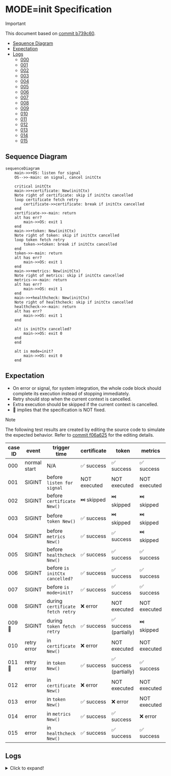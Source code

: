 # MODE=init Specification

> [!IMPORTANT]
> This document based on [commit b739c60](https://github.com/AthenZ/k8s-athenz-sia/commit/b739c6062fb7baf83e96af90cb0d1580648003fa).

- [Sequence Diagram](#sequence-diagram)
- [Expectation](#expectation)
- [Logs](#logs)
  - [000](#000)
  - [001](#001)
  - [002](#002)
  - [003](#003)
  - [004](#004)
  - [005](#005)
  - [006](#006)
  - [007](#007)
  - [008](#008)
  - [009](#009)
  - [010](#010)
  - [011](#011)
  - [012](#012)
  - [013](#013)
  - [014](#014)
  - [015](#015)

## Sequence Diagram

```mermaid
sequenceDiagram
    main->>+OS: listen for signal
    OS-->>-main: on signal, cancel initCtx

    critical initCtx
    main->>+certificate: New(initCtx)
    Note right of certificate: skip if initCtx cancelled
    loop certificate fetch retry
        certificate->>certificate: break if initCtx cancelled
    end
    certificate->>-main: return
    alt has err?
        main->>OS: exit 1
    end
    main->>+token: New(initCtx)
    Note right of token: skip if initCtx cancelled
    loop token fetch retry
        token->>token: break if initCtx cancelled
    end
    token->>-main: return
    alt has err?
        main->>OS: exit 1
    end
    main->>+metrics: New(initCtx)
    Note right of metrics: skip if initCtx cancelled
    metrics->>-main: return
    alt has err?
        main->>OS: exit 1
    end
    main->>+healthcheck: New(initCtx)
    Note right of healthcheck: skip if initCtx cancelled
    healthcheck->>-main: return
    alt has err?
        main->>OS: exit 1
    end

    alt is initCtx cancelled?
        main->>OS: exit 0
    end
    end

    alt is mode=init?
        main->>OS: exit 0
    end
```

## Expectation

- On error or signal, for system integration, the whole code block should complete its execution instead of stopping immediately.
- Retry should stop when the current context is cancelled.
- Extra execution should be skipped if the current context is cancelled.
- 🌟 implies that the specification is NOT fixed.

> [!NOTE]
> The following test results are created by editing the source code to simulate the expected behavior. Refer to [commit f06a625](https://github.com/AthenZ/k8s-athenz-sia/commit/f06a625d7de90600020f79cabadce2ef1d15a052) for the editing details.

| case ID | event        | trigger time                     | certificate  | token                 | metrics      | healthcheck  | exit code |
| ------- | ------------ | -------------------------------- | ------------ | --------------------- | ------------ | ------------ | --------- |
| 000     | normal start | N/A                              | ✅ success    | ✅ success             | ✅ success    | ✅ success    | 0         |
| 001     | SIGINT       | before `listen for signal`       | NOT executed | NOT executed          | NOT executed | NOT executed | 2         |
| 002     | SIGINT       | before `certificate New()`       | ⏭️ skipped    | ⏭️ skipped             | ⏭️ skipped    | ⏭️ skipped    | 0         |
| 003     | SIGINT       | before `token New()`             | ✅ success    | ⏭️ skipped             | ⏭️ skipped    | ⏭️ skipped    | 0         |
| 004     | SIGINT       | before `metrics New()`           | ✅ success    | ✅ success             | ⏭️ skipped    | ⏭️ skipped    | 0         |
| 005     | SIGINT       | before `healthcheck New()`       | ✅ success    | ✅ success             | ✅ success    | ⏭️ skipped    | 0         |
| 006     | SIGINT       | before `is initCtx cancelled?`   | ✅ success    | ✅ success             | ✅ success    | ✅ success    | 0         |
| 007     | SIGINT       | before `is mode=init?`           | ✅ success    | ✅ success             | ✅ success    | ✅ success    | 0         |
| 008     | SIGINT       | during `certificate fetch retry` | ❌ error      | NOT executed          | NOT executed | NOT executed | 1         |
| 009 🌟   | SIGINT       | during `token fetch retry`       | ✅ success    | ✅ success (partially) | ⏭️ skipped    | ⏭️ skipped    | 0         |
| 010     | retry error  | in  `certificate New()`          | ❌ error      | NOT executed          | NOT executed | NOT executed | 1         |
| 011 🌟   | retry error  | in  `token New()`                | ✅ success    | ✅ success (partially) | ✅ success    | ✅ success    | 0         |
| 012     | error        | in `certificate New()`           | ❌ error      | NOT executed          | NOT executed | NOT executed | 1         |
| 013     | error        | in  `token New()`                | ✅ success    | ❌ error               | NOT executed | NOT executed | 1         |
| 014     | error        | in  `metrics New()`              | ✅ success    | ✅ success             | ❌ error      | NOT executed | 1         |
| 015     | error        | in  `healthcheck New()`          | ✅ success    | ✅ success             | ✅ success    | ❌ error      | 1         |

## Logs

<details>
<summary>Click to expand!</summary>

### 000

```text
...
INFO[2024-03-14T00:09:43+09:00] [New Role Certificate] Subject: CN=user.wfan.provider:role.dummy-role,OU=Athenz,O=,ST=,C=US, Issuer: CN=YPKI Signed Athenz CA,OU=Athenz,O=Athenz,ST=Tokyo,C=JP, NotBefore: 2024-03-13 15:09:43 +0000 UTC, NotAfter: 2054-02-06 02:13:43 +0000 UTC, SerialNumber: 1710342583035, DNSNames: [mac.user-wfan-instance.athenz.yahoo.co.jp]
...
INFO[2024-03-14T00:09:43+09:00] [New Access Token] Domain: user.wfan.provider, Role: dummy-role
INFO[2024-03-14T00:09:43+09:00] [New Role Token] Domain: user.wfan.provider, Role: dummy-role
INFO[2024-03-14T00:09:43+09:00] Token server is disabled for init mode: address[:8880]
INFO[2024-03-14T00:09:43+09:00] Metrics exporter is disabled for init mode: address[:9999]
INFO[2024-03-14T00:09:43+09:00] Health check server is disabled for init mode: address[:9998]
INFO[2024-03-14T00:09:43+09:00] Init completed!
Process 95157 has exited with status 0
```

### 001

```text
INFO[2024-03-14T00:35:12+09:00] Starting [athenz-sia] with version [65da743], built on [2024-03-14T00:08:58JST+0900]
...
Process 97566 has exited with status 2
```

### 002

```text
...
INFO[2024-03-14T00:32:06+09:00] Received signal: interrupt
INFO[2024-03-14T00:32:07+09:00] Skipped certificate provider initiation
INFO[2024-03-14T00:32:07+09:00] Skipped token provider initiation
INFO[2024-03-14T00:32:07+09:00] Skipped metrics exporter initiation
INFO[2024-03-14T00:32:07+09:00] Skipped health check initiation
INFO[2024-03-14T00:32:07+09:00] Init stopped by cause: received signal: interrupt
Process 96346 has exited with status 0
```

### 003

```text
...
INFO[2024-03-14T00:29:23+09:00] Certificate provisioning is disabled with empty options: provider service[]
...
INFO[2024-03-14T00:29:23+09:00] Received signal: interrupt
...
INFO[2024-03-14T00:29:23+09:00] [New Role Certificate] Subject: CN=user.wfan.provider:role.dummy-role,OU=Athenz,O=,ST=,C=US, Issuer: CN=YPKI Signed Athenz CA,OU=Athenz,O=Athenz,ST=Tokyo,C=JP, NotBefore: 2024-03-13 15:29:23 +0000 UTC, NotAfter: 2054-02-06 02:13:23 +0000 UTC, SerialNumber: 1710343763618, DNSNames: [mac.user-wfan-instance.athenz.yahoo.co.jp]
INFO[2024-03-14T00:29:23+09:00] Skipped token provider initiation
INFO[2024-03-14T00:29:23+09:00] Skipped metrics exporter initiation
INFO[2024-03-14T00:29:23+09:00] Skipped health check initiation
INFO[2024-03-14T00:29:23+09:00] Init stopped by cause: received signal: interrupt
Process 95157 has exited with status 0
```

### 004

```text
...
INFO[2024-03-14T00:44:00+09:00] Certificate provisioning is disabled with empty options: provider service[]
...
INFO[2024-03-14T00:44:00+09:00] [New Role Certificate] Subject: CN=user.wfan.provider:role.dummy-role,OU=Athenz,O=,ST=,C=US, Issuer: CN=YPKI Signed Athenz CA,OU=Athenz,O=Athenz,ST=Tokyo,C=JP, NotBefore: 2024-03-13 15:44:00 +0000 UTC, NotAfter: 2054-02-06 02:14:00 +0000 UTC, SerialNumber: 1710344640182, DNSNames: [mac.user-wfan-instance.athenz.yahoo.co.jp]
INFO[2024-03-14T00:44:00+09:00] Create ZTS client to fetch tokens: ...
...
INFO[2024-03-14T00:44:00+09:00] Received signal: interrupt
...
INFO[2024-03-14T00:44:00+09:00] [New Access Token] Domain: user.wfan.provider, Role: dummy-role
INFO[2024-03-14T00:44:00+09:00] [New Role Token] Domain: user.wfan.provider, Role: dummy-role
INFO[2024-03-14T00:44:00+09:00] Token server is disabled for init mode: address[:8880]
INFO[2024-03-14T00:44:00+09:00] Skipped metrics exporter initiation
INFO[2024-03-14T00:44:00+09:00] Skipped health check initiation
INFO[2024-03-14T00:44:00+09:00] Init stopped by cause: received signal: interrupt
Process 1414 has exited with status 0
```

### 005

```text
...
INFO[2024-03-14T00:49:01+09:00] Token server is disabled for init mode: address[:8880]
INFO[2024-03-14T00:49:01+09:00] Metrics exporter is disabled for init mode: address[:9999]
INFO[2024-03-14T00:49:01+09:00] Received signal: interrupt
INFO[2024-03-14T00:49:02+09:00] Skipped health check initiation
INFO[2024-03-14T00:49:02+09:00] Init stopped by cause: received signal: interrupt
Process 3637 has exited with status 0
```

### 006

```text
...
INFO[2024-03-14T00:50:12+09:00] Token server is disabled for init mode: address[:8880]
INFO[2024-03-14T00:50:12+09:00] Metrics exporter is disabled for init mode: address[:9999]
INFO[2024-03-14T00:50:12+09:00] Health check server is disabled for init mode: address[:9998]
INFO[2024-03-14T00:50:12+09:00] Received signal: interrupt
INFO[2024-03-14T00:50:13+09:00] Init stopped by cause: received signal: interrupt
Process 4811 has exited with status 0
```

### 007

```text
...
INFO[2024-03-14T00:55:25+09:00] Token server is disabled for init mode: address[:8880]
INFO[2024-03-14T00:55:25+09:00] Metrics exporter is disabled for init mode: address[:9999]
INFO[2024-03-14T00:55:25+09:00] Health check server is disabled for init mode: address[:9998]
INFO[2024-03-14T00:55:25+09:00] Received signal: interrupt
INFO[2024-03-14T00:55:26+09:00] Init completed!
Process 5378 has exited with status 0
```

### 008

```text
...
WARNING[2024-03-14T00:59:25+09:00] Error while requesting x509 role certificate to identity provider: PostRoleCertificateRequest failed for principal[user.wfan.instance.mac] to get Role Subject CommonName[user.wfan.provider:role.retry], err: 403 postrolecertificaterequestext: principal user.wfan.instance.mac is not included in the requested role(s) in domain user.wfan.provider
ERROR[2024-03-14T00:59:25+09:00] Failed to get initial certificates: PostRoleCertificateRequest failed for principal[user.wfan.instance.mac] to get Role Subject CommonName[user.wfan.provider:role.retry], err: 403 postrolecertificaterequestext: principal user.wfan.instance.mac is not included in the requested role(s) in domain user.wfan.provider. Retrying in 15.698318904s
INFO[2024-03-14T00:59:27+09:00] Received signal: interrupt
ERROR[2024-03-14T00:59:27+09:00] Failed to get initial certificates after multiple retries for init mode: PostRoleCertificateRequest failed for principal[user.wfan.instance.mac] to get Role Subject CommonName[user.wfan.provider:role.retry], err: 403 postrolecertificaterequestext: principal user.wfan.instance.mac is not included in the requested role(s) in domain user.wfan.provider
FATAL[2024-03-14T00:59:27+09:00] Error initiating certificate provider: PostRoleCertificateRequest failed for principal[user.wfan.instance.mac] to get Role Subject CommonName[user.wfan.provider:role.retry], err: 403 postrolecertificaterequestext: principal user.wfan.instance.mac is not included in the requested role(s) in domain user.wfan.provider
Process 5378 has exited with status 1
```

### 009

```text
...
ERROR[2024-03-14T01:04:47+09:00] Failed to refresh tokens: GetRoleToken failed for target [{user.wfan.provider:role.retry,,0,0}], err: 403 getroletoken: principal user.wfan.instance.mac is not included in the requested role(s) in domain user.wfan.provider. Retrying in 29.360055765s
ERROR[2024-03-14T01:04:52+09:00] Failed to refresh tokens: PostAccessTokenRequest failed for target [{user.wfan.provider:role.retry,,0,0}], err: 403 postaccesstokenrequest: principal user.wfan.instance.mac is not included in the requested role(s) in domain user.wfan.provider. Retrying in 18.9653697s
INFO[2024-03-14T01:04:54+09:00] Received signal: interrupt
INFO[2024-03-14T01:04:54+09:00] Token cache updated. accesstoken:success[1],error[1]; roletoken:success[1],error[1]
ERROR[2024-03-14T01:04:54+09:00] Failed to refresh tokens after multiple retries: GetRoleToken failed for target [{user.wfan.provider:role.retry,,0,0}], err: 403 getroletoken: principal user.wfan.instance.mac is not included in the requested role(s) in domain user.wfan.provider
ERROR[2024-03-14T01:04:54+09:00] Failed to refresh tokens after multiple retries: PostAccessTokenRequest failed for target [{user.wfan.provider:role.retry,,0,0}], err: 403 postaccesstokenrequest: principal user.wfan.instance.mac is not included in the requested role(s) in domain user.wfan.provider
INFO[2024-03-14T01:04:54+09:00] [New Access Token] Domain: user.wfan.provider, Role: dummy-role
INFO[2024-03-14T01:04:54+09:00] [New Role Token] Domain: user.wfan.provider, Role: dummy-role
INFO[2024-03-14T01:04:54+09:00] Token server is disabled for init mode: address[:8880]
INFO[2024-03-14T01:04:54+09:00] Skipped metrics exporter initiation
INFO[2024-03-14T01:04:54+09:00] Skipped health check initiation
INFO[2024-03-14T01:04:54+09:00] Init stopped by cause: received signal: interrupt
Process 5378 has exited with status 0
```

### 010

```text
...
WARNING[2024-03-14T01:10:48+09:00] Error while requesting x509 role certificate to identity provider: PostRoleCertificateRequest failed for principal[user.wfan.instance.mac] to get Role Subject CommonName[user.wfan.provider:role.retry], err: 403 postrolecertificaterequestext: principal user.wfan.instance.mac is not included in the requested role(s) in domain user.wfan.provider
ERROR[2024-03-14T01:10:48+09:00] Failed to get initial certificates after multiple retries for init mode: PostRoleCertificateRequest failed for principal[user.wfan.instance.mac] to get Role Subject CommonName[user.wfan.provider:role.retry], err: 403 postrolecertificaterequestext: principal user.wfan.instance.mac is not included in the requested role(s) in domain user.wfan.provider
FATAL[2024-03-14T01:10:48+09:00] Error initiating certificate provider: PostRoleCertificateRequest failed for principal[user.wfan.instance.mac] to get Role Subject CommonName[user.wfan.provider:role.retry], err: 403 postrolecertificaterequestext: principal user.wfan.instance.mac is not included in the requested role(s) in domain user.wfan.provider
Process 5378 has exited with status 1
```

### 011

```text
...
INFO[2024-03-14T01:16:50+09:00] Token cache updated. accesstoken:success[1],error[1]; roletoken:success[1],error[1]
ERROR[2024-03-14T01:16:50+09:00] Failed to refresh tokens after multiple retries: GetRoleToken failed for target [{user.wfan.provider:role.retry,,0,0}], err: 403 getroletoken: principal user.wfan.instance.mac is not included in the requested role(s) in domain user.wfan.provider
ERROR[2024-03-14T01:16:50+09:00] Failed to refresh tokens after multiple retries: PostAccessTokenRequest failed for target [{user.wfan.provider:role.retry,,0,0}], err: 403 postaccesstokenrequest: principal user.wfan.instance.mac is not included in the requested role(s) in domain user.wfan.provider
INFO[2024-03-14T01:16:50+09:00] [New Access Token] Domain: user.wfan.provider, Role: dummy-role
INFO[2024-03-14T01:16:50+09:00] [New Role Token] Domain: user.wfan.provider, Role: dummy-role
INFO[2024-03-14T01:16:50+09:00] Token server is disabled for init mode: address[:8880]
INFO[2024-03-14T01:16:50+09:00] Metrics exporter is disabled for init mode: address[:9999]
INFO[2024-03-14T01:16:50+09:00] Health check server is disabled for init mode: address[:9998]
INFO[2024-03-14T01:16:50+09:00] Init completed!
Process 5378 has exited with status 0
```

### 012

```text
...
INFO[2024-03-15T15:38:15+09:00] [New Role Certificate] Subject: CN=user.wfan.provider:role.dummy-role,OU=Athenz,O=,ST=,C=US, Issuer: CN=YPKI Signed Athenz CA,OU=Athenz,O=Athenz,ST=Tokyo,C=JP, NotBefore: 2024-03-15 06:38:15 +0000 UTC, NotAfter: 2054-02-06 02:13:15 +0000 UTC, SerialNumber: 1710484695930, DNSNames: [mac.user-wfan-instance.athenz.yahoo.co.jp]
FATAL[2024-03-15T15:38:15+09:00] Error initiating certificate provider: test error
Process 23905 has exited with status 1
```

### 013

```text
...
INFO[2024-03-14T01:20:10+09:00] [New Access Token] Domain: user.wfan.provider, Role: dummy-role
INFO[2024-03-14T01:20:10+09:00] [New Role Token] Domain: user.wfan.provider, Role: dummy-role
FATAL[2024-03-14T01:20:10+09:00] Error initiating token provider: test error
Process 23905 has exited with status 1
```

### 014

```text
...
INFO[2024-03-14T01:21:27+09:00] Token server is disabled for init mode: address[:8880]
FATAL[2024-03-14T01:21:27+09:00] Error initiating metrics exporter: test error
Process 24533 has exited with status 1
```

### 015

```text
...
INFO[2024-03-14T01:23:13+09:00] Token server is disabled for init mode: address[:8880]
INFO[2024-03-14T01:23:13+09:00] Metrics exporter is disabled for init mode: address[:9999]
FATAL[2024-03-14T01:23:13+09:00] Error initiating health check: test error
Process 25220 has exited with status 1
```
</details>
